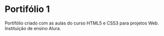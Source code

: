 # Portifólio 1
Portifólio criado com as aulas do curso HTML5 e CSS3 para projetos Web.
Instituição de ensino Alura.
